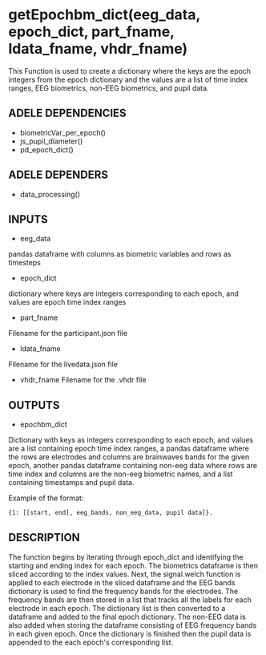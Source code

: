 # getEpochbm_dict(eeg_data, epoch_dict, part_fname, ldata_fname, vhdr_fname)

This Function is used to create a dictionary where the keys are the epoch integers from the epoch dictionary and the values are a list of time index ranges, EEG biometrics, non-EEG biometrics, and pupil data. 

## ADELE DEPENDENCIES
- biometricVar_per_epoch()
- js_pupil_diameter()
- pd_epoch_dict()

## ADELE DEPENDERS
- data_processing()

## INPUTS
- eeg_data

pandas dataframe with columns as biometric variables and rows as timesteps

- epoch_dict

dictionary where keys are integers corresponding to each epoch, and values are epoch time index ranges

- part_fname

Filename for the participant.json file

- ldata_fname

Filename for the livedata.json file

- vhdr_fname
Filename for the .vhdr file

## OUTPUTS
 - epochbm_dict
 
Dictionary with keys as integers corresponding to each epoch, and values are a list containing epoch time index ranges, a pandas dataframe where the rows are electrodes and columns are brainwaves bands for the given epoch, another pandas dataframe containing non-eeg data where rows are time index and columns are the non-eeg biometric names, and a list containing timestamps and pupil data.

Example of the format:
```sh
{1: [[start, end], eeg_bands, non_eeg_data, pupil data]}.
```
## DESCRIPTION
The function begins by iterating through epoch_dict and identifying the starting and ending index for each epoch. The biometrics dataframe is then sliced according to the index values. Next, the signal.welch function is applied to each electrode in the sliced dataframe and the EEG bands dictionary is used to find the frequency bands for the electrodes. The frequency bands are then stored in a list that tracks all the labels for each electrode in each epoch. The dictionary list is then converted to a dataframe and added to the final epoch dictionary. The non-EEG data is also added when storing the dataframe consisting of EEG frequency bands in each given epoch. Once the dictionary is finished then the pupil data is appended to the each epoch's corresponding list.
